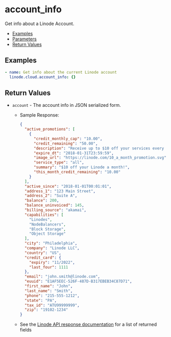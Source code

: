 # account_info

Get info about a Linode Account.


- [Examples](#examples)
- [Parameters](#parameters)
- [Return Values](#return-values)

## Examples

```yaml
- name: Get info about the current Linode account
  linode.cloud.account_info: {}

```










## Return Values

- `account` - The account info in JSON serialized form.

    - Sample Response:
        ```json
        {
          "active_promotions": [
            {
              "credit_monthly_cap": "10.00",
              "credit_remaining": "50.00",
              "description": "Receive up to $10 off your services every month for 6 months! Unused credits will expire once this promotion period ends.",
              "expire_dt": "2018-01-31T23:59:59",
              "image_url": "https://linode.com/10_a_month_promotion.svg",
              "service_type": "all",
              "summary": "$10 off your Linode a month!",
              "this_month_credit_remaining": "10.00"
            }
          ],
          "active_since": "2018-01-01T00:01:01",
          "address_1": "123 Main Street",
          "address_2": "Suite A",
          "balance": 200,
          "balance_uninvoiced": 145,
          "billing_source": "akamai",
          "capabilities": [
            "Linodes",
            "NodeBalancers",
            "Block Storage",
            "Object Storage"
          ],
          "city": "Philadelphia",
          "company": "Linode LLC",
          "country": "US",
          "credit_card": {
            "expiry": "11/2022",
            "last_four": 1111
          },
          "email": "john.smith@linode.com",
          "euuid": "E1AF5EEC-526F-487D-B317EBEB34C87D71",
          "first_name": "John",
          "last_name": "Smith",
          "phone": "215-555-1212",
          "state": "PA",
          "tax_id": "ATU99999999",
          "zip": "19102-1234"
        }
        ```
    - See the [Linode API response documentation](https://www.linode.com/docs/api/account/#account-view__response-samples) for a list of returned fields


